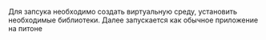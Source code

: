 Для запсука необходимо создать виртуальную среду, установить необходимые библиотеки. Далее запускается как обычное приложение на питоне
